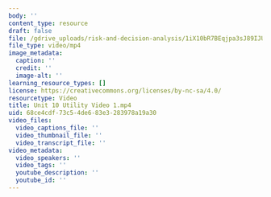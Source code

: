 ```yaml
---
body: ''
content_type: resource
draft: false
file: /gdrive_uploads/risk-and-decision-analysis/1iX10bR7BEqjpa3sJ89IJUovG13l77wDx/unit-10-utility-video-1.mp4
file_type: video/mp4
image_metadata:
  caption: ''
  credit: ''
  image-alt: ''
learning_resource_types: []
license: https://creativecommons.org/licenses/by-nc-sa/4.0/
resourcetype: Video
title: Unit 10 Utility Video 1.mp4
uid: 68ce4cdf-73c5-4de6-83e3-283978a19a30
video_files:
  video_captions_file: ''
  video_thumbnail_file: ''
  video_transcript_file: ''
video_metadata:
  video_speakers: ''
  video_tags: ''
  youtube_description: ''
  youtube_id: ''
---
```

